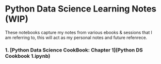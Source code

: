 # Python Data Science Learning Notes (**WIP**)

These notebooks capture my notes from various ebooks & sessions that I am referring to, this will act as my personal notes and future refenrece.


### 1. [Python Data Science CookBook: Chapter 1](Python DS Cookbook 1.ipynb)


